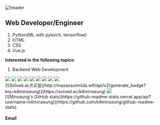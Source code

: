 ![header](https://capsule-render.vercel.app/api?type=waving&color=auto&height=300&section=header&text=Minseung-Kang&fontSize=70)

<div>
  <h2>
    Web Developer/Engineer
<!--     (<del><a href="[https://donowhy.github.io/]">More About Me</a></del>) -->
  </h2>
  <ol>
    <li>Python(ML with pytorch, tensorflow)</li>
    <li>HTML</li>
    <li>CSS</li>
    <li>Vue.js</li>
  
    
  </ol>
  <p><strong>Interested in the following topics:</strong></p>
  <ol>
    <li>Backend Web Development</li>
    </li>
    
  </ol>
  <div>
    <img src="https://img.shields.io/badge/git-F05032?style=for-the-badge&logo=git&logoColor=white">
    <img src="https://img.shields.io/badge/JAVA-007396?style=for-the-badge&logo=java&logoColor=white">
    <img src="https://img.shields.io/badge/Spring-6DB33F?style=for-the-badge&logo=Spring&logoColor=white">
    <img src="https://img.shields.io/badge/python-E34F26?style=for-the-badge&logo=html5&logoColor=white">
    <img src="https://img.shields.io/badge/javascript-F7DF1E?style=for-the-badge&logo=javascript&logoColor=black">
    <img src="https://img.shields.io/badge/vue.js-4FC08D?style=for-the-badge&logo=vue.js&logoColor=white">
    <img src="https://img.shields.io/badge/html-E34F26?style=for-the-badge&logo=html5&logoColor=white">
    <img src="https://img.shields.io/badge/css-1572B6?style=for-the-badge&logo=css3&logoColor=white">
    <img src="https://img.shields.io/badge/bootstrap-7952B3?style=for-the-badge&logo=bootstrap&logoColor=white">
   
  </div>
  <div>
  [![Solved.ac프로필](http://mazassumnida.wtf/api/v2/generate_badge?boj=k4minseung)](https://solved.ac/k4minseung)
    <img src="http://mazandi.herokuapp.com/api?handle={k4minseung}&theme=warm"/>
  </div>
  <div>
  [![Minseung's GitHub stats](https://github-readme-stats.vercel.app/api?username=k4minseung)](https://github.com/k4minseung/github-readme-stats)
  </div>
   <h4>
    Email
<!--     (<del><a href="[https://k4minseung@gmail.com]">More About Me</a></del>) -->
  </h4>
  
</div>
